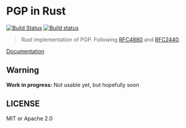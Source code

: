 # PGP in Rust

[![Build Status](https://travis-ci.org/dignifiedquire/pgp.svg?branch=master)](https://travis-ci.org/dignifiedquire/pgp) [![Build status](https://ci.appveyor.com/api/projects/status/d1knobws948pyynk/branch/master?svg=true)](https://ci.appveyor.com/project/dignifiedquire/pgp/branch/master)

> Rust implementation of PGP. Following [RFC4880](https://tools.ietf.org/html/rfc4880.html) and [RFC2440](https://tools.ietf.org/html/rfc2440).

[Documentation](https://docs.rs/pgp)

## Warning

**Work in progress:** Not usable yet, but hopefully soon

## LICENSE

MIT or Apache 2.0
